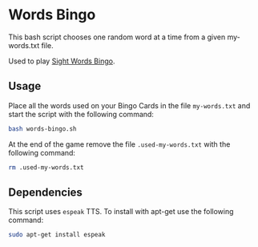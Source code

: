 # Words Bingo

This bash script chooses one random word at a time from a given my-words.txt file.

Used to play [Sight Words Bingo](https://sightwords.com/sight-words/games/bingo/).

## Usage

Place all the words used on your Bingo Cards in the file `my-words.txt` and start the script with the following command:

```bash
bash words-bingo.sh
```

At the end of the game remove the file `.used-my-words.txt` with the following command:

```bash
rm .used-my-words.txt
```

## Dependencies

This script uses `espeak` TTS. To install with apt-get use the following command:

```bash
sudo apt-get install espeak
```
